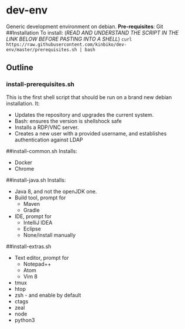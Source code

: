 # dev-env
Generic development environment on debian.
__Pre-requisites__: Git
##Installation To install: (*READ AND UNDERSTAND THE SCRIPT IN THE LINK BELOW BEFORE PASTING INTO A SHELL*) `curl https://raw.githubusercontent.com/kinbiko/dev-env/master/prerequisites.sh | bash`

## Outline

### install-prerequisites.sh
This is the first shell script that should be run on a brand new debian installation.
It:
- Updates the repository and upgrades the current system.
- Bash: ensures the version is shellshock safe
- Installs a RDP/VNC server.
- Creates a new user with a provided username, and establishes authentication against LDAP

##install-common.sh
Installs:
- Docker
- Chrome

##install-java.sh
Installs:
- Java 8, and not the openJDK one.
- Build tool, prompt for
    - Maven
    - Gradle
- IDE, prompt for
    - IntelliJ IDEA
    - Eclipse
    - None/install manually

##install-extras.sh
- Text editor, prompt for
    - Notepad++
    - Atom
    - Vim 8
- tmux
- htop
- zsh - and enable by default
- ctags
- zeal
- node
- python3

